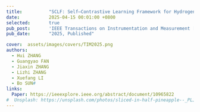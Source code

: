 ```yaml
---
title:          "SCLF: Self–Contrastive Learning Framework for Hydrogen Leakage Traceability"
date:           2025-04-15 00:01:00 +0800
selected:       true
pub_post:       'IEEE Transactions on Instrumentation and Measurement [JCR-Q1, TOP, IF=5.9]'
pub_date:       "2025, Published"

cover:  assets/images/covers/TIM2025.png
authors:
  - Hui ZHANG
  - Guangyao FAN
  - Jiaxin ZHANG
  - Lizhi ZHANG
  - Xuefang LI
  - Bo SUN#
links:
  Paper: https://ieeexplore.ieee.org/abstract/document/10965822
#  Unsplash: https://unsplash.com/photos/sliced-in-half-pineapple--_PLJZmHZzk
---
```

